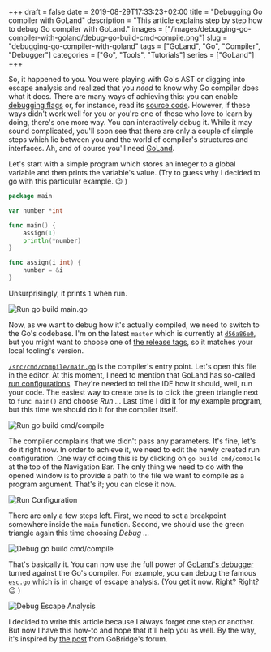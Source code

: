 +++
draft = false
date = 2019-08-29T17:33:23+02:00
title = "Debugging Go compiler with GoLand"
description = "This article explains step by step how to debug Go compiler with GoLand."
images = ["/images/debugging-go-compiler-with-goland/debug-go-build-cmd-compile.png"]
slug = "debugging-go-compiler-with-goland" 
tags = ["GoLand", "Go", "Compiler", "Debugger"]
categories = ["Go", "Tools", "Tutorials"]
series = ["GoLand"]
+++

So, it happened to you. You were playing with Go's AST or digging into escape analysis and realized that you _need_ to know why Go compiler does what it does. There are many ways of achieving this: you can enable [debugging flags](https://golang.org/cmd/compile/) or, for instance, read its [source code](https://github.com/golang/go/tree/master/src/cmd/compile). However, if these ways didn't work well for you or you're one of those who love to learn by doing, there's one more way. You can interactively debug it. While it may sound complicated, you'll soon see that there are only a couple of simple steps which lie between you and the world of compiler's structures and interfaces. Ah, and of course you'll need [GoLand](https://www.jetbrains.com/go/download/).

Let's start with a simple program which stores an integer to a global variable and then prints the variable's value. (Try to guess why I decided to go with this particular example. 😉 )

```go
package main

var number *int

func main() {
	assign(1)
	println(*number)
}

func assign(i int) {
	number = &i
}
```

Unsurprisingly, it prints `1` when run.

![Run go build main.go](/images/debugging-go-compiler-with-goland/run-go-build-main.png)

Now, as we want to debug how it's actually compiled, we need to switch to the Go's codebase. I'm on the latest `master` which is currently at [`d56a86e0`](https://github.com/golang/go/commit/d56a86e01f2e771a4706f0a5cfbe2d87cd888f05), but you might want to choose one of [the release tags](https://github.com/golang/go/releases), so it matches your local tooling's version.

[`/src/cmd/compile/main.go`](https://github.com/golang/go/blob/d56a86e01f2e771a4706f0a5cfbe2d87cd888f05/src/cmd/compile/main.go) is the compiler's entry point. Let's open this file in the editor. At this moment, I need to mention that GoLand has so-called [run configurations](https://www.jetbrains.com/help/go/creating-and-editing-run-debug-configurations.html). They're needed to tell the IDE how it should, well, run your code. The easiest way to create one is to click the green triangle next to `func main()` and choose _Run ..._ Last time I did it for my example program, but this time we should do it for the compiler itself.

![Run go build cmd/compile](/images/debugging-go-compiler-with-goland/run-go-build-cmd-compile.png)

The compiler complains that we didn't pass any parameters. It's fine, let's do it right now. In order to achieve it, we need to edit the newly created run configuration. One way of doing this is by clicking on `go build cmd/compile` at the top of the Navigation Bar. The only thing we need to do with the opened window is to provide a path to the file we want to compile as a program argument. That's it; you can close it now.

![Run Configuration](/images/debugging-go-compiler-with-goland/run-configuration.png)

There are only a few steps left. First, we need to set a breakpoint somewhere inside the `main` function. Second, we should use the green triangle again this time choosing _Debug ..._

![Debug go build cmd/compile](/images/debugging-go-compiler-with-goland/debug-go-build-cmd-compile.png)

That's basically it. You can now use the full power of [GoLand's debugger](https://www.jetbrains.com/help/go/debugging-code.html) turned against the Go's compiler. For example, you can debug the famous [`esc.go`](https://github.com/golang/go/blob/d56a86e01f2e771a4706f0a5cfbe2d87cd888f05/src/cmd/compile/internal/gc/esc.go) which is in charge of escape analysis. (You get it now. Right? Right? 😉 )

![Debug Escape Analysis](/images/debugging-go-compiler-with-goland/debug-esc.png)

I decided to write this article because I always forget one step or another. But now I have this how-to and hope that it'll help you as well. By the way, it's inspired by [the post](https://forum.golangbridge.org/t/debug-golang-compiler/9308) from GoBridge's forum.